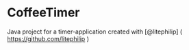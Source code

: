 # CoffeeTimer

Java project for a timer-application created with [@litephilip] ( https://github.com/litephilip )
